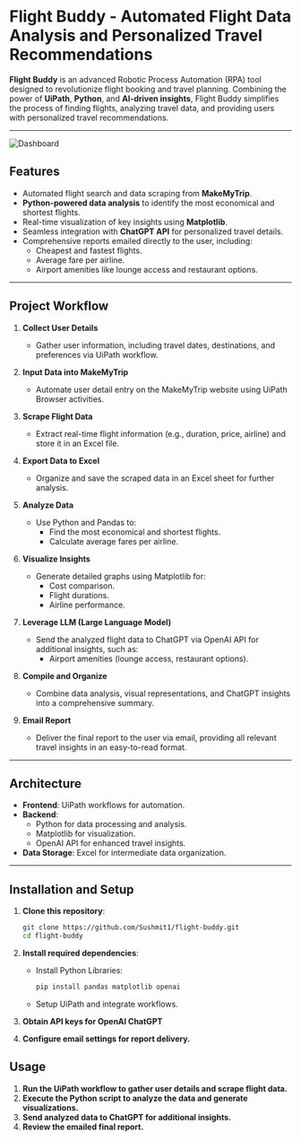 # Flight Buddy - Automated Flight Data Analysis and Personalized Travel Recommendations

**Flight Buddy** is an advanced Robotic Process Automation (RPA) tool designed to revolutionize flight booking and travel planning. Combining the power of **UiPath**, **Python**, and **AI-driven insights**, Flight Buddy simplifies the process of finding flights, analyzing travel data, and providing users with personalized travel recommendations.

---

![Dashboard](dashboard.jpg)

## Features
- Automated flight search and data scraping from **MakeMyTrip**.
- **Python-powered data analysis** to identify the most economical and shortest flights.
- Real-time visualization of key insights using **Matplotlib**.
- Seamless integration with **ChatGPT API** for personalized travel details.
- Comprehensive reports emailed directly to the user, including:
  - Cheapest and fastest flights.
  - Average fare per airline.
  - Airport amenities like lounge access and restaurant options.

---

## Project Workflow
1. **Collect User Details**  
   - Gather user information, including travel dates, destinations, and preferences via UiPath workflow.

2. **Input Data into MakeMyTrip**  
   - Automate user detail entry on the MakeMyTrip website using UiPath Browser activities.

3. **Scrape Flight Data**  
   - Extract real-time flight information (e.g., duration, price, airline) and store it in an Excel file.

4. **Export Data to Excel**  
   - Organize and save the scraped data in an Excel sheet for further analysis.

5. **Analyze Data**  
   - Use Python and Pandas to:
     - Find the most economical and shortest flights.
     - Calculate average fares per airline.

6. **Visualize Insights**  
   - Generate detailed graphs using Matplotlib for:
     - Cost comparison.
     - Flight durations.
     - Airline performance.

7. **Leverage LLM (Large Language Model)**  
   - Send the analyzed flight data to ChatGPT via OpenAI API for additional insights, such as:
     - Airport amenities (lounge access, restaurant options).

8. **Compile and Organize**  
   - Combine data analysis, visual representations, and ChatGPT insights into a comprehensive summary.

9. **Email Report**  
   - Deliver the final report to the user via email, providing all relevant travel insights in an easy-to-read format.

---

## Architecture
- **Frontend**: UiPath workflows for automation.
- **Backend**:
  - Python for data processing and analysis.
  - Matplotlib for visualization.
  - OpenAI API for enhanced travel insights.
- **Data Storage**: Excel for intermediate data organization.

---

## Installation and Setup
1. **Clone this repository**:
   ```bash
   git clone https://github.com/Sushmit1/flight-buddy.git
   cd flight-buddy

2. **Install required dependencies**:
   * Install Python Libraries:
     ```bash
     pip install pandas matplotlib openai

   * Setup UiPath and integrate workflows.

 3. **Obtain API keys for OpenAI ChatGPT**

 4. **Configure email settings for report delivery.**


## Usage

1. **Run the UiPath workflow to gather user details and scrape flight data.**
2. **Execute the Python script to analyze the data and generate visualizations.**
3. **Send analyzed data to ChatGPT for additional insights.**
4. **Review the emailed final report.**
